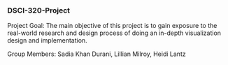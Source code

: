### DSCI-320-Project

Project Goal:
The main objective of this project is to gain exposure to the real-world research and design process of doing an in-depth visualization design and implementation.

Group Members:
Sadia Khan Durani, Lillian Milroy, Heidi Lantz
